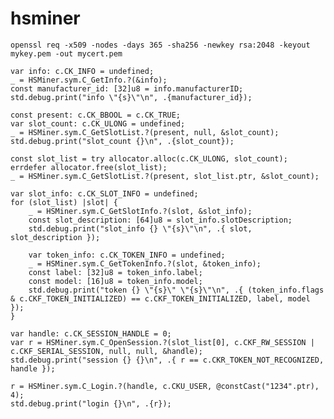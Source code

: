 # hsminer
   

    openssl req -x509 -nodes -days 365 -sha256 -newkey rsa:2048 -keyout mykey.pem -out mycert.pem

    var info: c.CK_INFO = undefined;
    _ = HSMiner.sym.C_GetInfo.?(&info);
    const manufacturer_id: [32]u8 = info.manufacturerID;
    std.debug.print("info \"{s}\"\n", .{manufacturer_id});

    const present: c.CK_BBOOL = c.CK_TRUE;
    var slot_count: c.CK_ULONG = undefined;
    _ = HSMiner.sym.C_GetSlotList.?(present, null, &slot_count);
    std.debug.print("slot_count {}\n", .{slot_count});

    const slot_list = try allocator.alloc(c.CK_ULONG, slot_count);
    errdefer allocator.free(slot_list);
    _ = HSMiner.sym.C_GetSlotList.?(present, slot_list.ptr, &slot_count);

    var slot_info: c.CK_SLOT_INFO = undefined;
    for (slot_list) |slot| {
        _ = HSMiner.sym.C_GetSlotInfo.?(slot, &slot_info);
        const slot_description: [64]u8 = slot_info.slotDescription;
        std.debug.print("slot_info {} \"{s}\"\n", .{ slot, slot_description });

        var token_info: c.CK_TOKEN_INFO = undefined;
        _ = HSMiner.sym.C_GetTokenInfo.?(slot, &token_info);
        const label: [32]u8 = token_info.label;
        const model: [16]u8 = token_info.model;
        std.debug.print("token {} \"{s}\" \"{s}\"\n", .{ (token_info.flags & c.CKF_TOKEN_INITIALIZED) == c.CKF_TOKEN_INITIALIZED, label, model });
    }

    var handle: c.CK_SESSION_HANDLE = 0;
    var r = HSMiner.sym.C_OpenSession.?(slot_list[0], c.CKF_RW_SESSION | c.CKF_SERIAL_SESSION, null, null, &handle);
    std.debug.print("session {} {}\n", .{ r == c.CKR_TOKEN_NOT_RECOGNIZED, handle });

    r = HSMiner.sym.C_Login.?(handle, c.CKU_USER, @constCast("1234".ptr), 4);
    std.debug.print("login {}\n", .{r});
